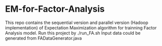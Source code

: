 # EM-for-Factor-Analysis
This repo contains the sequential version and parallel version (Hadoop implementation) of Expectation Maximization algorithm for trainning Factor Analysis model.
Run this project by ./run_FA.sh
Input data could be generated from FADataGenerator.java
